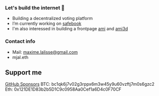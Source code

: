 ### Let's build the internet 🚀

- Building a decentralized voting platform
- I’m currently working on [safebook](https://github.com/safebook/safebook)
- I'm also interessed in building a frontpage [ami](https://github.com/mjal/ami) and [ami3d](https://github.com/mjal/ami3d)

### Contact info
- Mail: maxime.lalisse@gmail.com
- mjal.eth

## Support me
[GitHub Sponsors](https://github.com/sponsors/mjal/)
BTC: bc1qk6j7v02g3rppx6m3w45y9u60vzftj7m0s6gzc2
Eth: 0x121DE1D83b2b5D1C9c0958Aa0Cef1a6D4c0F70CF
